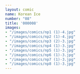 ```yaml
---
layout: comic
name: Korean Ice
number: "08"
title: '000008'
images:
- "/images/comics/np1 (1)-4.jpg"
- "/images/comics/np2 (1)-4.jpg"
- "/images/comics/np3 (2)-3.jpg"
- "/images/comics/np4 (1)-3.jpg"
- "/images/comics/np5 (1)-3.jpg"
- "/images/comics/np6 (1)-3.jpg"
- "/images/comics/np7 (1)-3.jpg"
- "/images/comics/np8 (1)-3.jpg"
---
```

